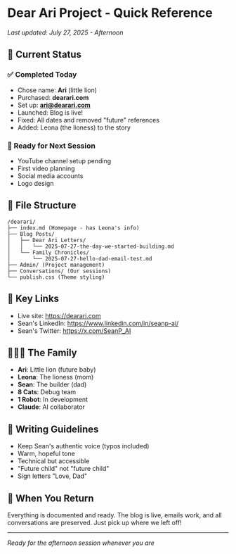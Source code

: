 # Dear Ari Project - Quick Reference

*Last updated: July 27, 2025 - Afternoon*

## 🎯 Current Status

### ✅ Completed Today
- Chose name: **Ari** (little lion)
- Purchased: **dearari.com**
- Set up: **ari@dearari.com**
- Launched: Blog is live!
- Fixed: All dates and removed "future" references
- Added: Leona (the lioness) to the story

### 🔄 Ready for Next Session
- YouTube channel setup pending
- First video planning
- Social media accounts
- Logo design

## 📁 File Structure
```
/dearari/
├── index.md (Homepage - has Leona's info)
├── Blog Posts/
│   ├── Dear Ari Letters/
│   │   └── 2025-07-27-the-day-we-started-building.md
│   └── Family Chronicles/
│       └── 2025-07-27-hello-dad-email-test.md
├── Admin/ (Project management)
├── Conversations/ (Our sessions)
└── publish.css (Theme styling)
```

## 🔑 Key Links
- Live site: https://dearari.com
- Sean's LinkedIn: https://www.linkedin.com/in/seanp-ai/
- Sean's Twitter: https://x.com/SeanP_AI

## 👨‍👩‍👧 The Family
- **Ari**: Little lion (future baby)
- **Leona**: The lioness (mom)
- **Sean**: The builder (dad)
- **8 Cats**: Debug team
- **1 Robot**: In development
- **Claude**: AI collaborator

## 📝 Writing Guidelines
- Keep Sean's authentic voice (typos included)
- Warm, hopeful tone
- Technical but accessible
- "Future child" not "future child"
- Sign letters "Love, Dad"

## 🚀 When You Return
Everything is documented and ready. The blog is live, emails work, and all conversations are preserved. Just pick up where we left off!

---
*Ready for the afternoon session whenever you are*